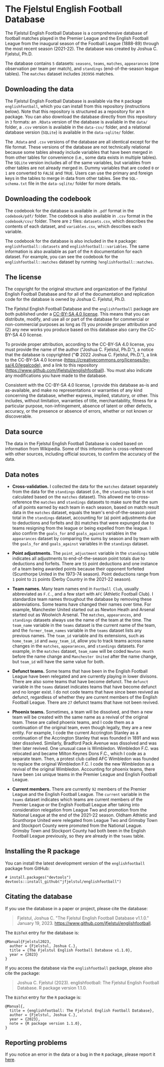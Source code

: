 # The Fjelstul English Football Database

The Fjelstul English Football Database is a comprehensive database of football matches played in the Premier League and the English Football League from the inaugural season of the Football League (1888-89) through the most recent season (2021-22). The database was created by Joshua C. Fjelstul, Ph.D. 

The database contains `5` datasets: `seasons`, `teams`, `matches`, `appearances` (one observation per team per match), and `standings` (end-of-the-season league tables). The `matches` dataset includes `203956` matches.

## Downloading the data

The Fjelstul English Football Database is available via the `R` package `englishfootball`, which you can install from this repository (instructions below). Note that this repository is structured as a repository for an `R` package. You can also download the database directly from this repository in `3` formats: an `.RData` version of the database is available in the `data/` folder, a `.csv` version is available in the `data-csv/` folder, and a relational database version (`SQLite`) is available in the `data-sqlite/` folder.

The `.Rdata` and `.csv` versions of the database are all identical except for the file format. These versions of the database are not technically relational because some tables already include variables that have been merged in from other tables for convenience (i.e., some data exists in multiple tables). The `SQLite` version includes all of the same variables, but variables from other tables are not already merged in. Dummy variables that are coded `0` or `1` are converted to `FALSE` and `TRUE`. Users can use the primary and foreign keys in the tables to merge in data from other tables. See the `SQL-schema.txt` file in the `data-sqlite/` folder for more details.

## Downloading the codebook

The codebook for the database is available in `.pdf` format in the `codebook/pdf/` folder. The codebook is also available in `.csv` format in the `codebook/csv/` folder. There are `2` files: `datasets.csv`, which describes the contents of each dataset, and `variables.csv`, which describes each variable. 

The codebook for the database is also included in the `R` package: `englishfootball::datasets` and `englishfootball::variables`. The same information is also available as part of the `R` documentation for each dataset. For example, you can see the codebook for the `englishfootball::matches` dataset by running `?englishfootball::matches`.

## The license

The copyright for the original structure and organization of the Fjelstul English Football Database and for all of the documentation and replication code for the database is owned by Joshua C. Fjelstul, Ph.D.

The Fjelstul English Football Database and the `englishfootball` package are both published under a [CC-BY-SA 4.0 license](https://creativecommons.org/licenses/by-sa/4.0/legalcode). This means that you can distribute, modify, and use all or part of the database for commercial or non-commercial purposes as long as (1) you provide proper attribution and (2) any new works you produce based on this database also carry the CC-BY-SA 4.0 license. 

To provide proper attribution, according to the CC-BY-SA 4.0 license, you must provide the name of the author ("Joshua C. Fjelstul, Ph.D."), a notice that the database is copyrighted ("© 2022 Joshua C. Fjelstul, Ph.D."), a link to the CC-BY-SA 4.0 license (https://creativecommons.org/licenses/by-sa/4.0/legalcode), and a link to this repository (https://www.github.com/jfjelstul/englishfootball). You must also indicate any modifications you have made to the database.

Consistent with the CC-BY-SA 4.0 license, I provide this database as-is and as-available, and make no representations or warranties of any kind concerning the database, whether express, implied, statutory, or other. This includes, without limitation, warranties of title, merchantability, fitness for a particular purpose, non-infringement, absence of latent or other defects, accuracy, or the presence or absence of errors, whether or not known or discoverable. 

## Data source

The data in the Fjelstul English Football Database is coded based on information from Wikipedia. Some of this information is cross-referenced with other sources, including official sources, to confirm the accuracy of the data.

## Data notes

- **Cross-validation.** I collected the data for the `matches` dataset separately from the data for the `standings` dataset (i.e., the `standings` table is not calculated based on the `matches` dataset). This allowed me to cross-reference the `matches` and `standings` datasets to make sure that the sum of all points earned by each team in each season, based on match result data in the `matches` dataset, equals the team's end-of-the-season point total in the `standings` dataset, accounting for (a) point adjustments due to deductions and forfeits and (b) matches that were expunged due to teams resigning from the league or being expelled from the league. I also confirm the `goals_for` and `goals_against` variables in the `appearances` dataset by comparing the sums by season and by team with the `goals_for` and `goals_against` variables in the `standings` dataset.

- **Point adjustments.** The `point_adjustment` variable in the `standings` table indicates all adjustments to end-of-the-season point totals due to deductions and forfeits. There are `55` point deductions and one instance of a team being awarded points because their opponent forfeited (Scunthorpe United in the 1973-74 season). Point deductions range from `1` point to `21` points (Derby Country in the 2021-22 season). 

- **Team names.** Many team names end in `Football Club`, usually abbreviated as `F.C.`, and a few start with `AFC` (Athletic Football Club). I standardize team names throughout the database by removing these abbreviations. Some teams have changed their names over time. For example, Manchester United started out as Newton Heath and Arsenal started out as Woolwich Arsenal. The `matches`, `appearances`, and `standings` datasets always use the name of the team at the time. The `team_name` variable in the `teams` dataset is the current name of the team, and the `former_team_names` variable in the `teams` dataset lists any previous names. The `team_id` variable and its extensions, such as `home_team_id` and `away_team_id`, allow you to track teams across name changes in the `matches`, `appearances`, and `standings` datasets. For example, in the `matches` dataset, `team_name` will be coded `Newton Heath` before the name change and `Manchester United` after the name change, but `team_id` will have the same value for both. 

- **Defunct teams.** Some teams that have been in the English Football League have been relegated and are currently playing in lower divisons. There are also some teams that have become defunct. The `defunct` variable in the `teams` dataset indicates teams that have become defunct and no longer exist. I do not code teams that have since been revived as defunct, regardless of whether they are current members of the English Football League. There are `27` defunct teams that have not been revived. 

- **Phoenix teams.** Sometimes, a team will be dissolved, and then a new team will be created with the same name as a revival of the original team. These are called phoenix teams, and I code them as a continuation of the original team, even though legally, they are a new entity. For example, I code the current Accrington Stanley as a continuation of the Accrington Stanley that was founded in 1891 and was later dissolved. Similarly, Bradford Pack Avenue was dissolved and was then later revived. One unusual case is Wimbledon. Wimbledon F.C. was relocated and became Milton Keynes Dons F.C., which I code as a separate team. Then, a protest club called AFC Wimbledon was founded to replace the original Wimbledon F.C. I code the new Wimbledon as a revival of the original Wimbledon. Accounting for phoenix teams, there have been `144` unique teams in the Premier League and English Football League. 

- **Current members.** There are currently `92` members of the Premier League and the English Football League. The `current` variable in the `teams` dataset indicates which teams are current members of the Premier League or the English Football League after taking into consideration relegation from League Two and promotion from the National League at the end of the 2021-22 season. Oldham Athletic and Scunthorpe United were relegated from League Two and Grimsby Town and Stockport County were promoted from the National League. Grimsby Town and Stockport County had both been in the English Football League previously, so they are already in the `teams` table.

## Installing the R package

You can install the latest development version of the `englishfootball` package from GitHub:

```
# install.packages("devtools")
devtools::install_github("jfjelstul/englishfootball")
```

## Citating the database

If you use the database in a paper or project, please cite the database:

> Fjelstul, Joshua C. "The Fjelstul English Football Database v1.1.0." January 19, 2023. https://www.github.com/jfjelstul/englishfootball.

The `BibTeX` entry for the database is:

```
@Manual{Fjelstul2023,
  author = {Fjelstul, Joshua C.},
  title = {The Fjelstul English Football Database v1.1.0},
  year = {2023}
}
```

If you access the database via the `englishfootball` package, please also cite the package:

> Joshua C. Fjelstul (2023). englishfootball: The Fjelstul English Football Database. R package version 1.1.0.

The `BibTeX` entry for the `R` package is:

```
@Manual{,
  title = {englishfootball: The Fjelstul English Football Database},
  author = {Fjelstul, Joshua C.},
  year = {2023},
  note = {R package version 1.1.0},
}
```

## Reporting problems

If you notice an error in the data or a bug in the `R` package, please report it [here](https://github.com/jfjelstul/englishfotoball/issues).
